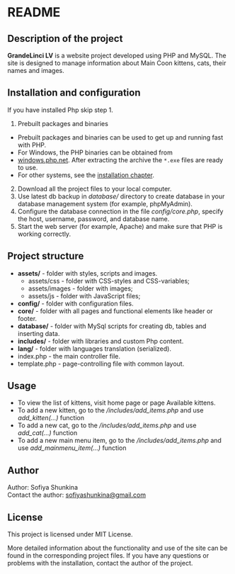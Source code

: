 # README 

## Description of the project
<b>GrandeLinci LV</b> is a website project developed using PHP and MySQL. The site is designed to manage information about Main Coon kittens, cats, their names and images.

## Installation and configuration
If you have installed Php skip step 1.
1. Prebuilt packages and binaries

- Prebuilt packages and binaries can be used to get up and running fast with PHP.
- For Windows, the PHP binaries can be obtained from
- [windows.php.net](https://windows.php.net). After extracting the archive the
`*.exe` files are ready to use.
- For other systems, see the [installation chapter](https://php.net/install).
2. Download all the project files to your local computer.
3. Use latest db backup in <i>database/</i> directory to create database in your database management system (for example, phpMyAdmin).
4. Configure the database connection in the file <i>config/core.php</i>, specify the host, username, password, and database name.
5. Start the web server (for example, Apache) and make sure that PHP is working correctly.

## Project structure
- <b>assets/</b> - folder with styles, scripts and images.
    + assets/css - folder with CSS-styles and CSS-variables;
    + assets/images - folder with images;
    + assets/js - folder with JavaScript files;
- <b>config/</b> - folder with configuration files.
- <b>core/</b> - folder with all pages and functional elements like header  or footer.
- <b>database/</b> - folder with MySql scripts for creating db, tables and inserting data.
- <b>includes/</b> - folder with libraries and custom Php content.
- <b>lang/</b> - folder with languages translation (serialized).
- index.php - the main controller file.
- template.php - page-controlling file with common layout.


## Usage
- To view the list of kittens, visit home page or page Available kittens.
- To add a new kitten, go to the <i>/includes/add_items.php</i> and use <i>add_kitten(...)</i> function
- To add a new cat, go to the <i>/includes/add_items.php</i> and use <i>add_cat(...)</i> function
- To add a new main menu item, go to the <i>/includes/add_items.php</i> and use <i>add_mainmenu_item(...)</i> function


## Author
Author: Sofiya Shunkina<br>
Contact the author: sofiyashunkina@gmail.com

## License
This project is licensed under MIT License.

More detailed information about the functionality and use of the site can be found in the corresponding project files. If you have any questions or problems with the installation, contact the author of the project.
